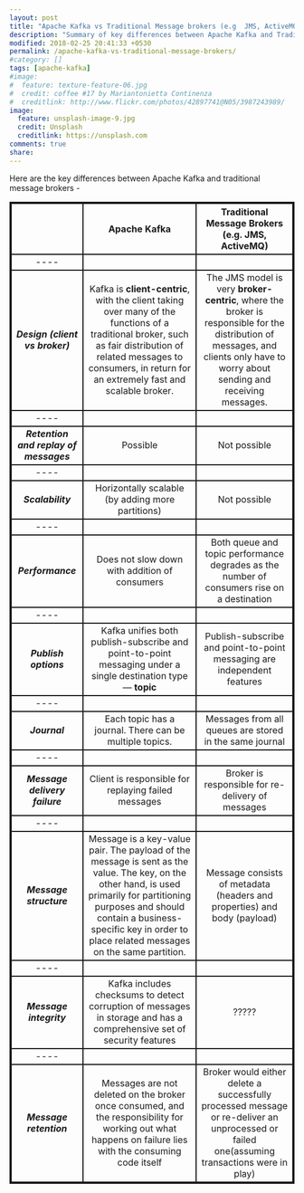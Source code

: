 ```yaml
---
layout: post
title: "Apache Kafka vs Traditional Message brokers (e.g  JMS, ActiveMQ)"
description: "Summary of key differences between Apache Kafka and Traditional message brokers (e.g JMS, ActiveMQ)"
modified: 2018-02-25 20:41:33 +0530
permalink: /apache-kafka-vs-traditional-message-brokers/
#category: []
tags: [apache-kafka]
#image:
#  feature: texture-feature-06.jpg
#  credit: coffee #17 by Mariantonietta Continenza
#  creditlink: http://www.flickr.com/photos/42897741@N05/3987243989/
image:
  feature: unsplash-image-9.jpg
  credit: Unsplash
  creditlink: https://unsplash.com
comments: true
share: 
---
```


Here are the key differences between Apache Kafka and traditional message brokers - 

<style>
table{
    border-collapse: collapse;
    border-spacing: 0;
    border:2px solid;
}
th{
    border:2px solid;
}
td{
    border:2px solid;
}
</style>

|  | Apache Kafka | Traditional Message Brokers (e.g. JMS, ActiveMQ) |
|:--------:|:--------:|:-------:|
|----
| ***Design (client vs broker)*** | Kafka is __client-centric__, with the client taking over many of the functions of a traditional broker, such as fair distribution of related messages to consumers, in return for an extremely fast and scalable broker.  | The JMS model is very __broker-centric__, where the broker is responsible for the distribution of messages, and clients only have to worry about sending and receiving messages.   |
|----
| ***Retention and replay of messages*** | Possible   | Not possible   |
|----
| ***Scalability*** | Horizontally scalable (by adding more partitions)   | Not possible    |
|----
| ***Performance*** | Does not slow down with addition of consumers   | Both queue and topic performance degrades as the number of consumers rise on a destination  |
|----
| ***Publish options*** | Kafka unifies both publish-subscribe and point-to-point messaging under a single destination type— __topic__  | Publish-subscribe and point-to-point messaging are independent features  |
|----
| ***Journal*** | Each topic has a journal. There can be multiple topics.   | Messages from all queues are stored in the same journal   |
|----
| ***Message delivery failure*** | Client is responsible for replaying failed messages | Broker is responsible for re-delivery of messages   |
|----
| ***Message structure*** | Message is a key-value pair. The payload of the message is sent as the value. The key, on the other hand, is used primarily for partitioning purposes and should contain a business-specific key in order to place related messages on the same partition. | Message consists of metadata (headers and properties) and body (payload) |
|----
| ***Message integrity*** | Kafka includes checksums to detect corruption of messages in storage and has a comprehensive set of security features | ????? |
|----
| ***Message retention*** | Messages are not deleted on the broker once consumed, and the responsibility for working out what happens on failure lies with the consuming code itself | Broker would either delete a successfully processed message or re-deliver an unprocessed or failed one(assuming transactions were in play) |



